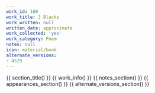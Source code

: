 ```yaml
---
work_id: 160
work_title: 3 Blacks
work_written: null
written_date: approximate
work_collected: 'yes'
work_category: Poem
notes: null
icon: material/book
alternate_versions:
- 4529
---
```


{{ section_title() }}
{{ work_info() }}
{{ notes_section() }}
{{ appearances_section() }}
{{ alternate_versions_section() }}